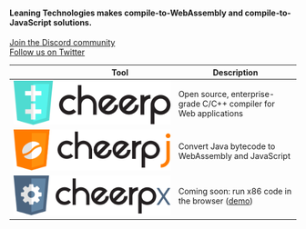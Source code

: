 #### Leaning Technologies makes compile-to-WebAssembly and compile-to-JavaScript solutions.

[Join the Discord community](https://discord.gg/qBMHpK9Kqv)  
[Follow us on Twitter](https://twitter.com/leaningtech)

| 　　　　　　　Tool 　　　　　　                  | Description                                                      |
|:-------------------------------------------:| ----------------------------------------------------------------- |
| [![Cheerp](cheerp-logotype.svg)][cheerp]    | Open source, enterprise-grade C/C++ compiler for Web applications |
| [![CheerpJ](cheerpj-logotype.svg)][cheerpj] | Convert Java bytecode to WebAssembly and JavaScript               |
| [![CheerpX](cheerpx-logotype.svg)][webvm]   | Coming soon: run x86 code in the browser ([demo][webvm])          |

[cheerp]: https://github.com/leaningtech/cheerp-meta
[cheerpj]: https://github.com/leaningtech/cheerpj-meta
[webvm]: https://github.com/leaningtech/webvm
